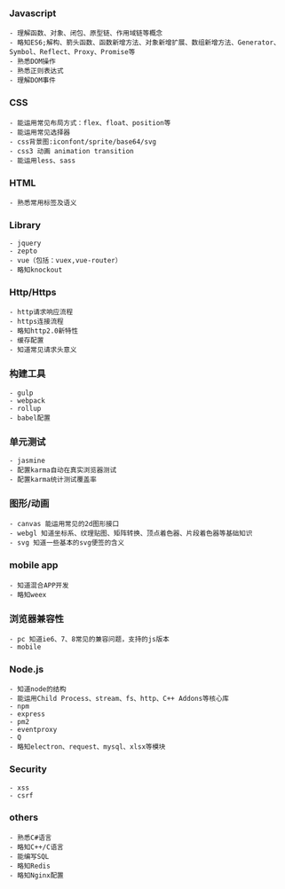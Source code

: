 <!--技能树-->
### Javascript
    - 理解函数、对象、闭包、原型链、作用域链等概念
    - 略知ES6;解构、箭头函数、函数新增方法、对象新增扩展、数组新增方法、Generator、Symbol、Reflect、Proxy、Promise等
    - 熟悉DOM操作
    - 熟悉正则表达式
    - 理解DOM事件

### CSS
    - 能运用常见布局方式：flex、float、position等
    - 能运用常见选择器
    - css背景图:iconfont/sprite/base64/svg
    - css3 动画 animation transition
    - 能运用less、sass

### HTML
    - 熟悉常用标签及语义

### Library
    - jquery
    - zepto
    - vue（包括：vuex,vue-router）
    - 略知knockout

### Http/Https
    - http请求响应流程
    - https连接流程
    - 略知http2.0新特性
    - 缓存配置
    - 知道常见请求头意义

### 构建工具
    - gulp
    - webpack
    - rollup
    - babel配置

### 单元测试
    - jasmine
    - 配置karma自动在真实浏览器测试
    - 配置karma统计测试覆盖率

### 图形/动画
    - canvas 能运用常见的2d图形接口
    - webgl 知道坐标系、纹理贴图、矩阵转换、顶点着色器、片段着色器等基础知识
    - svg 知道一些基本的svg便签的含义

### mobile app
    - 知道混合APP开发
    - 略知weex

### 浏览器兼容性
    - pc 知道ie6、7、8常见的兼容问题，支持的js版本
    - mobile 

### Node.js
    - 知道node的结构
    - 能运用Child Process、stream、fs、http、C++ Addons等核心库
    - npm
    - express
    - pm2
    - eventproxy
    - Q
    - 略知electron、request、mysql、xlsx等模块

### Security
    - xss
    - csrf

### others
    - 熟悉C#语言
    - 略知C++/C语言
    - 能编写SQL
    - 略知Redis
    - 略知Nginx配置


